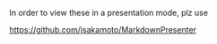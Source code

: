 In order to view these in a presentation mode, plz use

https://github.com/jsakamoto/MarkdownPresenter
